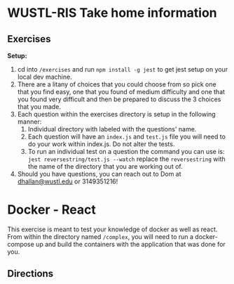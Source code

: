 # WUSTL-RIS Take home information
## Exercises
**Setup:** 

1. cd into `/exercises` and run `npm install -g jest` to get jest setup on your local dev machine.
2. There are a litany of choices that you could choose from so pick one that you find easy, one that you found of medium difficulty and one that you found very difficult and then be prepared to discuss the 3 choices that you made.
3. Each question within the exercises directory is setup in the following manner:
   1. Individual directory with labeled with the questions' name.
   2. Each question will have an `index.js` and `test.js` file you will need to do your work within index.js. Do not alter the tests.
   3. To run an individual test on a question the command you can use is: `jest reversestring/test.js --watch` replace the `reversestring` with the name of the directory that you are working out of.
4. Should you have questions, you can reach out to Dom at dhallan@wustl.edu or 3149351216!

# Docker - React 
This exercise is meant to test your knowledge of docker as well as react. From within the directory named `/complex`, you will need to run a docker-compose up and build the containers with the application that was done for you. 

## Directions

